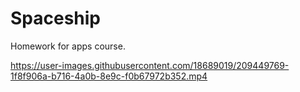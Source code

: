 # Spaceship
Homework for apps course.

https://user-images.githubusercontent.com/18689019/209449769-1f8f906a-b716-4a0b-8e9c-f0b67972b352.mp4

